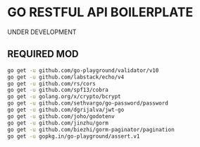 # GO RESTFUL API BOILERPLATE

UNDER DEVELOPMENT



## REQUIRED MOD

```bash
go get -u github.com/go-playground/validator/v10
go get -u github.com/labstack/echo/v4
go get -u github.com/rs/cors
go get -u github.com/spf13/cobra
go get -u golang.org/x/crypto/bcrypt
go get -u github.com/sethvargo/go-password/password
go get -u github.com/dgrijalva/jwt-go
go get -u github.com/joho/godotenv
go get -u github.com/jinzhu/gorm
go get -u github.com/biezhi/gorm-paginator/pagination
go get -u gopkg.in/go-playground/assert.v1
```